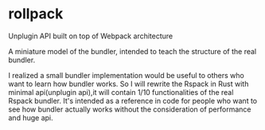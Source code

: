 # rollpack
Unplugin API built on top of Webpack architecture

A miniature model of the bundler, intended to teach the structure of the real bundler.

I realized a small bundler implementation would be useful to others who want to learn how bundler works. So I will rewrite the Rspack in Rust with minimal api(unplugin api),it will contain 1/10 functionalities of the real Rspack bundler. It's intended as a reference in code for people who want to see how bundler actually works without the consideration of performance and huge api.


